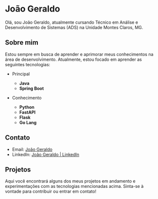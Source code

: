 # João Geraldo 

Olá, sou João Geraldo, atualmente cursando Técnico em Análise e Desenvolvimento de Sistemas (ADS) na Unidade Montes Claros, MG.

## Sobre mim

Estou sempre em busca de aprender e aprimorar meus conhecimentos na área de desenvolvimento. Atualmente, estou focado em aprender as seguintes tecnologias:

* Principal
    - **Java**
    - **Spring Boot**

* Conhecimento
    -   **Python**
    -   **FastAPI**
    -   **Flask**  
    -   **Go Lang**

## Contato

-   Email: [João Geraldo](joaogeraldo4santosxavier@gmail.com)
-   LinkedIn: [João Geraldo | LinkedIn](https://www.linkedin.com/in/jo%C3%A3o-geraldo-0ba931181/)

    
   
## Projetos

Aqui você encontrará alguns dos meus projetos em andamento e experimentações com as tecnologias mencionadas acima. Sinta-se à vontade para contribuir ou entrar em contato!
